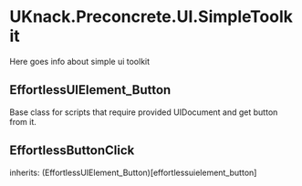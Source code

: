 # UKnack.Preconcrete.UI.SimpleToolkit

Here goes info about simple ui toolkit

## EffortlessUIElement_Button

Base class for scripts that require provided UIDocument and get button from it.

## EffortlessButtonClick 

inherits: (EffortlessUIElement_Button)[effortlessuielement_button]
